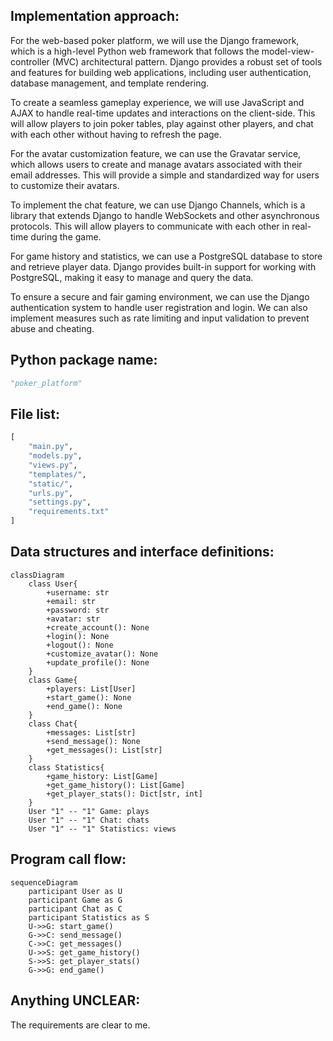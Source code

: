 ## Implementation approach:
For the web-based poker platform, we will use the Django framework, which is a high-level Python web framework that follows the model-view-controller (MVC) architectural pattern. Django provides a robust set of tools and features for building web applications, including user authentication, database management, and template rendering.

To create a seamless gameplay experience, we will use JavaScript and AJAX to handle real-time updates and interactions on the client-side. This will allow players to join poker tables, play against other players, and chat with each other without having to refresh the page.

For the avatar customization feature, we can use the Gravatar service, which allows users to create and manage avatars associated with their email addresses. This will provide a simple and standardized way for users to customize their avatars.

To implement the chat feature, we can use Django Channels, which is a library that extends Django to handle WebSockets and other asynchronous protocols. This will allow players to communicate with each other in real-time during the game.

For game history and statistics, we can use a PostgreSQL database to store and retrieve player data. Django provides built-in support for working with PostgreSQL, making it easy to manage and query the data.

To ensure a secure and fair gaming environment, we can use the Django authentication system to handle user registration and login. We can also implement measures such as rate limiting and input validation to prevent abuse and cheating.

## Python package name:
```python
"poker_platform"
```

## File list:
```python
[
    "main.py",
    "models.py",
    "views.py",
    "templates/",
    "static/",
    "urls.py",
    "settings.py",
    "requirements.txt"
]
```

## Data structures and interface definitions:
```mermaid
classDiagram
    class User{
        +username: str
        +email: str
        +password: str
        +avatar: str
        +create_account(): None
        +login(): None
        +logout(): None
        +customize_avatar(): None
        +update_profile(): None
    }
    class Game{
        +players: List[User]
        +start_game(): None
        +end_game(): None
    }
    class Chat{
        +messages: List[str]
        +send_message(): None
        +get_messages(): List[str]
    }
    class Statistics{
        +game_history: List[Game]
        +get_game_history(): List[Game]
        +get_player_stats(): Dict[str, int]
    }
    User "1" -- "1" Game: plays
    User "1" -- "1" Chat: chats
    User "1" -- "1" Statistics: views
```

## Program call flow:
```mermaid
sequenceDiagram
    participant User as U
    participant Game as G
    participant Chat as C
    participant Statistics as S
    U->>G: start_game()
    G->>C: send_message()
    C->>C: get_messages()
    U->>S: get_game_history()
    S->>S: get_player_stats()
    G->>G: end_game()
```

## Anything UNCLEAR:
The requirements are clear to me.